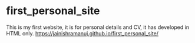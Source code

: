 # first_personal_site
This is my first website, it is for personal details and CV, it has developed in HTML only. 
https://jainishramanuj.github.io/first_personal_site/
